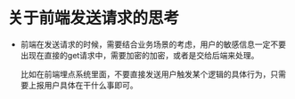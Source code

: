 # 关于前端发送请求的思考

* 前端在发送请求的时候，需要结合业务场景的考虑，用户的敏感信息一定不要出现在直接的get请求中，需要加密的加密，或者是交给后端来处理。

  比如在前端埋点系统里面，不要直接发送用户触发某个逻辑的具体行为，只需要上报用户具体在干什么事即可。